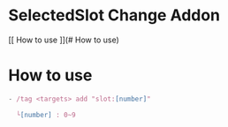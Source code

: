 # SelectedSlot Change Addon

 [[ How to use ]](# How to use)
# How to use
```js
- /tag <targets> add "slot:[number]"

  └[number] : 0~9
```
